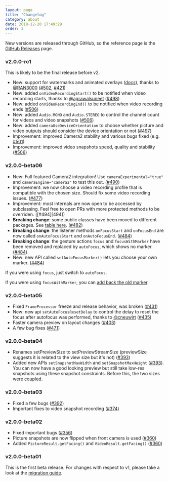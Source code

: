 ```yaml
---
layout: page
title: "Changelog"
category: about
date: 2018-12-20 17:49:29
order: 3
---
```


New versions are released through GitHub, so the reference page is the [GitHub Releases](https://github.com/natario1/CameraView/releases) page.

### v2.0.0-rc1

This is likely to be the final release before v2.

- New: support for watermarks and animated overlays ([docs](../docs/watermarks-and-overlays.html)), thanks to [@RAN3000][RAN3000] ([#502][502], [#421][421])
- New: added `onVideoRecordingStart()` to be notified when video recording starts, thanks to [@agrawalsuneet][agrawalsuneet] ([#498][498])
- New: added `onVideoRecordingEnd()` to be notified when video recording ends ([#506][506])
- New: added `Audio.MONO` and `Audio.STEREO` to control the channel count for videos and video snapshots ([#506][506])
- New: added `cameraUseDeviceOrientation` to choose whether picture and video outputs should consider the device orientation or not ([#497][497])
- Improvement: improved Camera2 stability and various bugs fixed (e.g. [#501][501])
- Improvement: improved video snapshots speed, quality and stability ([#506][506])

### v2.0.0-beta06

- New: Full featured Camera2 integration! Use `cameraExperimental="true"` and `cameraEngine="camera2"` to test this out. ([#490][490])
- Improvement: we now choose a video recording profile that is compatible with the chosen size. Should fix some video recording issues. ([#477][477])
- Improvement: most internals are now open to be accessed by subclassing. Feel free to open PRs with more protected methods to be overriden. ([#494][494])
- **Breaking change**: some public classes have been moved to different packages. See [table here](../extra/v1-migration-guide.html#repackaging). ([#482][482])
- **Breaking change**: the listener methods `onFocusStart` and `onFocusEnd` are now called `onAutoFocusStart` and `onAutoFocusEnd`. ([#484][484])
- **Breaking change**: the gesture actions `focus` and `focusWithMarker` have been removed and replaced by `autoFocus`, which shows no marker. ([#484][484])
- New: new API called `setAutoFocusMarker()` lets you choose your own marker. ([#484][484])

If you were using `focus`, just switch to `autoFocus`.

If you were using `focusWithMarker`, you can [add back the old marker](../docs/controls.html#cameraautofocusmarker).


### v2.0.0-beta05

- Fixed `FrameProcessor` freeze and release behavior, was broken ([#431][431])
- New: new api `setAutoFocusResetDelay` to control the delay to reset the focus after autofocus was performed, thanks to [@cneuwirt][cneuwirt] ([#435][435])
- Faster camera preview on layout changes ([#403][403])
- A few bug fixes ([#471][471])

### v2.0.0-beta04

- Renames setPreviewSize to setPreviewStreamSize (previewSize suggests it is related to the view size but it's not) ([#393][393])
- Added new APIs `setSnapshotMaxWidth` and `setSnapshotMaxHeight` ([#393][393]). You can now have a good looking preview but still take low-res snapshots using these snapshot constraints. Before this, the two sizes were coupled.

### v2.0.0-beta03

- Fixed a few bugs ([#392][392])
- Important fixes to video snapshot recording ([#374][374])

### v2.0.0-beta02

- Fixed important bugs ([#356][356])
- Picture snapshots are now flipped when front camera is used ([#360][360])
- Added `PictureResult.getFacing()` and `VideoResult.getFacing()` ([#360][360])

### v2.0.0-beta01

This is the first beta release. For changes with respect to v1, please take a look at the [migration guide](../extra/v1-migration-guide.html).

[cneuwirt]: https://github.com/cneuwirt
[agrawalsuneet]: https://github.com/agrawalsuneet
[RAN3000]: https://github.com/RAN3000

[356]: https://github.com/natario1/CameraView/pull/356
[360]: https://github.com/natario1/CameraView/pull/360
[374]: https://github.com/natario1/CameraView/pull/374
[392]: https://github.com/natario1/CameraView/pull/392
[393]: https://github.com/natario1/CameraView/pull/393
[471]: https://github.com/natario1/CameraView/pull/471
[431]: https://github.com/natario1/CameraView/pull/431
[403]: https://github.com/natario1/CameraView/pull/403
[421]: https://github.com/natario1/CameraView/pull/421
[435]: https://github.com/natario1/CameraView/pull/435
[477]: https://github.com/natario1/CameraView/pull/477
[482]: https://github.com/natario1/CameraView/pull/482
[484]: https://github.com/natario1/CameraView/pull/484
[490]: https://github.com/natario1/CameraView/pull/490
[497]: https://github.com/natario1/CameraView/pull/497
[498]: https://github.com/natario1/CameraView/pull/498
[501]: https://github.com/natario1/CameraView/pull/501
[502]: https://github.com/natario1/CameraView/pull/502
[506]: https://github.com/natario1/CameraView/pull/506
